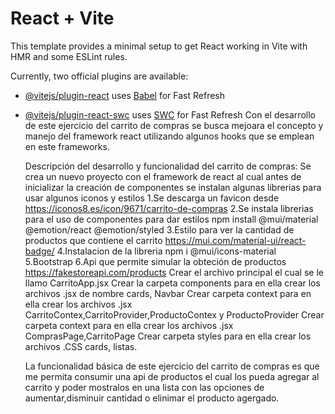 # React + Vite

This template provides a minimal setup to get React working in Vite with HMR and some ESLint rules.

Currently, two official plugins are available:

- [@vitejs/plugin-react](https://github.com/vitejs/vite-plugin-react/blob/main/packages/plugin-react/README.md) uses [Babel](https://babeljs.io/) for Fast Refresh
- [@vitejs/plugin-react-swc](https://github.com/vitejs/vite-plugin-react-swc) uses [SWC](https://swc.rs/) for Fast Refresh
  Con el desarrollo de este ejercicio del carrito de compras se busca mejoara el concepto y manejo del framework react utilizando algunos hooks que se emplean en este frameworks.

  
  Descripción del desarrollo y funcionalidad del carrito de compras:
  Se crea un nuevo proyecto con el framework de react al cual antes de inicializar la creación de componentes se instalan algunas librerias para usar algunos iconos y estilos
  1.Se descarga un favicon desde https://iconos8.es/icon/9671/carrito-de-compras
  2.Se instala librerias para el uso de componentes para dar estilos npm install @mui/material @emotion/react @emotion/styled
  3.Estilo para ver la cantidad de productos que contiene el carrito https://mui.com/material-ui/react-badge/
  4.Instalacion de la libreria npm i @mui/icons-material
  5.Bootstrap <link href="https://cdn.jsdelivr.net/npm/bootstrap@5.3.3/dist/css/bootstrap.min.css" rel="stylesheet" integrity="sha384-QWTKZyjpPEjISv5WaRU9OFeRpok6YctnYmDr5pNlyT2bRjXh0JMhjY6hW+ALEwIH" crossorigin="anonymous">
  6.Api que permite simular la obteción de productos https://fakestoreapi.com/products
  Crear el archivo principal el cual se le llamo CarritoApp.jsx
  Crear la carpeta  components para en ella crear los archivos .jsx de nombre cards, Navbar
  Crear carpeta context para en ella crear los archivos .jsx CarritoContex,CarritoProvider,ProductoContex y ProductoProvider
  Crear carpeta context para en ella crear los archivos .jsx ComprasPage,CarritoPage
  Crear carpeta styles para en ella crear los archivos .CSS cards, listas.

  La funcionalidad básica de este ejercicio del carrito de compras es que me permita consumir una api de productos el cual los pueda agregar al carrito y poder mostralos en una lista  con las opciones de aumentar,disminuir cantidad o elinimar el producto agergado.
  
